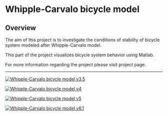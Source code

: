 # Whipple-Carvalo bicycle model

## Overview

The aim of this project is to investigate the conditions of stability of bicycle system modeled after Whipple-Carvalo model. 

This part of the project visualizes bicycle system behavior using Matlab.

For more information regarding the project please visit project page.

---

[![Whipple-Carvalo bicycle model v3.5](https://img.youtube.com/vi/Paf1Ywdv4PY/maxresdefault.jpg)](https://www.youtube.com/watch?v=Paf1Ywdv4PY&ab_channel=danyloG)

[![Whipple-Carvalo bicycle model v4](https://img.youtube.com/vi/nCJ1wVmVlJw/maxresdefault.jpg)](https://www.youtube.com/watch?v=nCJ1wVmVlJw&ab_channel=danyloG)

[![Whipple-Carvalo bicycle model v5](https://img.youtube.com/vi/KqlnKYFQC9A/maxresdefault.jpg)](https://www.youtube.com/watch?v=KqlnKYFQC9A&ab_channel=danyloG)

[![Whipple-Carvalo bicycle model v6.1](https://img.youtube.com/vi/qtyIAezpxPk/maxresdefault.jpg)](https://www.youtube.com/watch?v=qtyIAezpxPk&ab_channel=danyloG)
